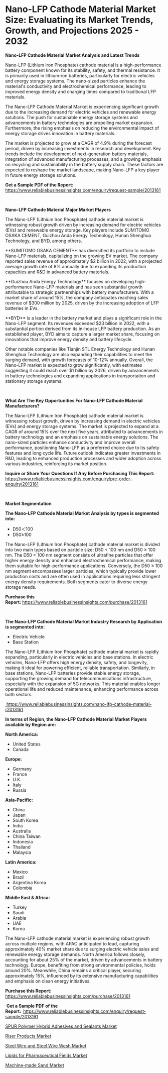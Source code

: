<p><h1>Nano-LFP Cathode Material Market Size: Evaluating its Market Trends, Growth, and Projections 2025 - 2032</h1></p><p><strong>Nano-LFP Cathode Material Market Analysis and Latest Trends</strong></p>
<p><p>Nano-LFP (Lithium Iron Phosphate) cathode material is a high-performance battery component known for its stability, safety, and thermal resistance. It is primarily used in lithium-ion batteries, particularly for electric vehicles and energy storage systems. The nano-sized particles enhance the material's conductivity and electrochemical performance, leading to improved energy density and charging times compared to traditional LFP materials.</p><p>The Nano-LFP Cathode Material Market is experiencing significant growth due to the increasing demand for electric vehicles and renewable energy solutions. The push for sustainable energy storage systems and advancements in battery technologies are propelling market expansion. Furthermore, the rising emphasis on reducing the environmental impact of energy storage drives innovation in battery materials.</p><p>The market is projected to grow at a CAGR of 4.9% during the forecast period, driven by increasing investments in research and development. Key trends include the development of next-generation battery materials, integration of advanced manufacturing processes, and a growing emphasis on recycling and sustainability in the battery supply chain. These factors are expected to reshape the market landscape, making Nano-LFP a key player in future energy storage solutions.</p></p>
<p><strong>Get a Sample PDF of the Report:&nbsp;</strong> <a href="https://www.reliablebusinessinsights.com/enquiry/request-sample/2013161?utm_campaign=1106&utm_medium=2&utm_source=Github&utm_content=ia&utm_term=05022025&utm_id=nano-lfp-cathode-material">https://www.reliablebusinessinsights.com/enquiry/request-sample/2013161</a></p>
<p>&nbsp;</p>
<p><strong>Nano-LFP Cathode Material Major Market Players</strong></p>
<p><p>The Nano-LFP (Lithium Iron Phosphate) cathode material market is witnessing robust growth driven by increasing demand for electric vehicles (EVs) and renewable energy storage. Key players include SUMITOMO OSAKA CEMENT, Guizhou Anda Energy Technology, Hunan Shenghua Technology, and BYD, among others.</p><p>**SUMITOMO OSAKA CEMENT** has diversified its portfolio to include Nano-LFP materials, capitalizing on the growing EV market. The company reported sales revenue of approximately $2 billion in 2022, with a projected average growth rate of 8% annually due to expanding its production capacities and R&D in advanced battery materials.</p><p>**Guizhou Anda Energy Technology** focuses on developing high-performance Nano-LFP materials and has seen substantial growth attributable to strategic partnerships with battery manufacturers. With a market share of around 15%, the company anticipates reaching sales revenue of $300 million by 2025, driven by the increasing adoption of LFP batteries in EVs.</p><p>**BYD** is a leader in the battery market and plays a significant role in the Nano-LFP segment. Its revenues exceeded $23 billion in 2022, with a substantial portion derived from its in-house LFP battery production. As an established player, BYD aims to capture a larger market share, focusing on innovations that improve energy density and battery lifecycle.</p><p>Other notable companies like Tianjin STL Energy Technology and Hunan Shenghua Technology are also expanding their capabilities to meet the surging demand, with growth forecasts of 10-12% annually. Overall, the Nano-LFP market is expected to grow significantly, with estimates suggesting it could reach over $1 billion by 2026, driven by advancements in battery technologies and expanding applications in transportation and stationary storage systems.</p></p>
<p>&nbsp;</p>
<p><strong>What Are The Key Opportunities For Nano-LFP Cathode Material Manufacturers?</strong></p>
<p><p>The Nano-LFP (Lithium Iron Phosphate) cathode material market is witnessing robust growth, driven by increasing demand in electric vehicles (EVs) and energy storage systems. The market is projected to expand at a CAGR of around 15% over the next five years, attributed to advancements in battery technology and an emphasis on sustainable energy solutions. The nano-sized particles enhance conductivity and improve overall performance, positioning Nano-LFP as a preferred choice due to its safety features and long cycle life. Future outlook indicates greater investments in R&D, leading to enhanced production processes and wider adoption across various industries, reinforcing its market position.</p></p>
<p><strong>Inquire or Share Your Questions If Any Before Purchasing This Report:</strong> <a href="https://www.reliablebusinessinsights.com/enquiry/pre-order-enquiry/2013161?utm_campaign=1106&utm_medium=2&utm_source=Github&utm_content=ia&utm_term=05022025&utm_id=nano-lfp-cathode-material">https://www.reliablebusinessinsights.com/enquiry/pre-order-enquiry/2013161</a></p>
<p>&nbsp;</p>
<p><strong>Market Segmentation</strong></p>
<p><strong>The Nano-LFP Cathode Material Market Analysis by types is segmented into:</strong></p>
<p><ul><li>D50＜100</li><li>D50≥100</li></ul></p>
<p><p>The Nano-LFP (Lithium Iron Phosphate) cathode material market is divided into two main types based on particle size: D50 < 100 nm and D50 ≥ 100 nm. The D50 < 100 nm segment consists of ultrafine particles that offer higher energy density and enhanced electrochemical performance, making them suitable for high-performance applications. Conversely, the D50 ≥ 100 nm segment encompasses larger particles, which typically provide lower production costs and are often used in applications requiring less stringent energy density requirements. Both segments cater to diverse energy storage needs.</p></p>
<p><strong>Purchase this Report:&nbsp;</strong><a href="https://www.reliablebusinessinsights.com/purchase/2013161?utm_campaign=1106&utm_medium=2&utm_source=Github&utm_content=ia&utm_term=05022025&utm_id=nano-lfp-cathode-material">https://www.reliablebusinessinsights.com/purchase/2013161</a></p>
<p>&nbsp;</p>
<p><strong>The Nano-LFP Cathode Material Market Industry Research by Application is segmented into:</strong></p>
<p><ul><li>Electric Vehicle</li><li>Base Station</li></ul></p>
<p><p>The Nano-LFP (Lithium Iron Phosphate) cathode material market is rapidly expanding, particularly in electric vehicles and base stations. In electric vehicles, Nano-LFP offers high energy density, safety, and longevity, making it ideal for powering efficient, reliable transportation. Similarly, in base stations, Nano-LFP batteries provide stable energy storage, supporting the growing demand for telecommunications infrastructure, especially with the expansion of 5G networks. This material enables longer operational life and reduced maintenance, enhancing performance across both sectors.</p></p>
<p><a href="https://www.reliablebusinessinsights.com/nano-lfp-cathode-material-r2013161?utm_campaign=1106&utm_medium=2&utm_source=Github&utm_content=ia&utm_term=05022025&utm_id=nano-lfp-cathode-material">&nbsp;https://www.reliablebusinessinsights.com/nano-lfp-cathode-material-r2013161</a></p>
<p><strong>In terms of Region, the Nano-LFP Cathode Material Market Players available by Region are:</strong></p>
<p>
    <p> <strong> North America: </strong>
        <ul>
            <li>United States</li>
            <li>Canada</li>
        </ul>
        </p> 
    <p> <strong> Europe: </strong>
        <ul>
            <li>Germany</li>
            <li>France</li>
            <li>U.K.</li>
            <li>Italy</li>
            <li>Russia</li>
        </ul>
        </p> 
    <p> <strong> Asia-Pacific: </strong>
        <ul>
            <li>China</li>
            <li>Japan</li>
            <li>South Korea</li>
            <li>India</li>
            <li>Australia</li>
            <li>China Taiwan</li>
            <li>Indonesia</li>
            <li>Thailand</li>
            <li>Malaysia</li>
        </ul>
        </p> 
    <p> <strong> Latin America: </strong>
        <ul>
            <li>Mexico</li>
            <li>Brazil</li>
            <li>Argentina Korea</li>
            <li>Colombia</li>
        </ul>
        </p> 
    <p> <strong> Middle East & Africa: </strong>
        <ul>
            <li>Turkey</li>
            <li>Saudi</li>
            <li>Arabia</li>
            <li>UAE</li>
            <li>Korea</li>
        </ul>
    </p>
    </p>
<p><p>The Nano-LFP cathode material market is experiencing robust growth across multiple regions, with APAC anticipated to lead, capturing approximately 40% market share due to surging electric vehicle sales and renewable energy storage demands. North America follows closely, accounting for about 25% of the market, driven by advancements in battery technology. Europe, benefiting from strong environmental policies, holds around 20%. Meanwhile, China remains a critical player, securing approximately 15%, influenced by its extensive manufacturing capabilities and emphasis on clean energy initiatives.</p></p>
<p><strong>Purchase this Report: </strong><a href="https://www.reliablebusinessinsights.com/purchase/2013161?utm_campaign=1106&utm_medium=2&utm_source=Github&utm_content=ia&utm_term=05022025&utm_id=nano-lfp-cathode-material">https://www.reliablebusinessinsights.com/purchase/2013161</a></p>
<p>&nbsp;<strong>Get a Sample PDF of the Report:&nbsp;&nbsp;</strong><a href="https://www.reliablebusinessinsights.com/enquiry/request-sample/2013161?utm_campaign=1106&utm_medium=2&utm_source=Github&utm_content=ia&utm_term=05022025&utm_id=nano-lfp-cathode-material">https://www.reliablebusinessinsights.com/enquiry/request-sample/2013161</a></p>
<p><strong></strong></p>
<p><p><a href="https://github.com/aistraasinyo/Market-Research-Report-List-1/blob/main/spur-polymer-hybrid-adhesives-and-sealants-market.md?utm_campaign=1106&utm_medium=2&utm_source=Github&utm_content=ia&utm_term=05022025&utm_id=nano-lfp-cathode-material">SPUR Polymer Hybrid Adhesives and Sealants Market</a></p><p><a href="https://github.com/mathastilley812967/Market-Research-Report-List-1/blob/main/riser-products-market.md?utm_campaign=1106&utm_medium=2&utm_source=Github&utm_content=ia&utm_term=05022025&utm_id=nano-lfp-cathode-material">Riser Products Market</a></p><p><a href="https://github.com/uramalorr/Market-Research-Report-List-1/blob/main/steel-wire-and-steel-wire-wesh-market.md?utm_campaign=1106&utm_medium=2&utm_source=Github&utm_content=ia&utm_term=05022025&utm_id=nano-lfp-cathode-material">Steel Wire and Steel Wire Wesh Market</a></p><p><a href="https://github.com/sadimsamid/Market-Research-Report-List-1/blob/main/lipids-for-pharmaceutical-fields-market.md?utm_campaign=1106&utm_medium=2&utm_source=Github&utm_content=ia&utm_term=05022025&utm_id=nano-lfp-cathode-material">Lipids for Pharmaceutical Fields Market</a></p><p><a href="https://github.com/gamuoodhub/Market-Research-Report-List-1/blob/main/machine-made-sand-market.md?utm_campaign=1106&utm_medium=2&utm_source=Github&utm_content=ia&utm_term=05022025&utm_id=nano-lfp-cathode-material">Machine-made Sand Market</a></p></p>